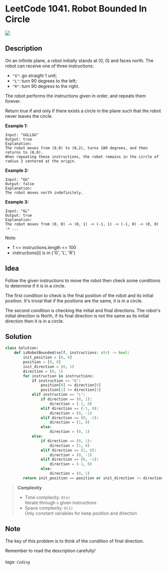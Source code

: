 # LeetCode 1041. Robot Bounded In Circle

![](https://dkmonster.github.io/assets/images/leetcode/LeetCode_Sharing.png)

## Description

On an infinite plane, a robot initially stands at (0, 0) and faces north.  The robot can receive one of three instructions:

- ``"G"``: go straight 1 unit;
- ``"L"``: turn 90 degrees to the left;
- ``"R"``: turn 90 degress to the right.

The robot performs the instructions given in order, and repeats them forever.

Return true if and only if there exists a circle in the plane such that the robot never leaves the circle.

**Example 1:**
```
Input: "GGLLGG"
Output: true
Explanation: 
The robot moves from (0,0) to (0,2), turns 180 degrees, and then returns to (0,0).
When repeating these instructions, the robot remains in the circle of radius 2 centered at the origin.
```

**Example 2:**
```
Input: "GG"
Output: false
Explanation: 
The robot moves north indefinitely.
```

**Example 3:**
```
Input: "GL"
Output: true
Explanation: 
The robot moves from (0, 0) -> (0, 1) -> (-1, 1) -> (-1, 0) -> (0, 0) -> ...
```
Note:

- 1 <= instructions.length <= 100
- instructions[i] is in {'G', 'L', 'R'}

## Idea

Follow the given instructions to move the robot then check some conditions to determine if it is in a circle.

The first condition to check is the final position of the robot and its initial position. It's trivial that if the positions are the same, it is in a circle.

The second condition is checking the initial and final directions. The robot's initial direction is North, if its final direction is not the same as its initial direction then it is in a circle.

## Solution

```python
class Solution:
    def isRobotBounded(self, instructions: str) -> bool:
        init_position = [0, 0]
        position = [0, 0]
        init_direction = (0, 1)
        direction = (0, 1)
        for instruction in instructions:
            if instruction == "G":
                position[0] += direction[0]
                position[1] += direction[1]
            elif instruction == "L":
                if direction == (0, 1):
                    direction = (-1, 0)
                elif direction == (-1, 0):
                    direction = (0, -1)
                elif direction == (0, -1):
                    direction = (1, 0)
                else:
                    direction = (0, 1)
            else:
                if direction == (0, 1):
                    direction = (1, 0)
                elif direction == (1, 0):
                    direction = (0, -1)
                elif direction == (0, -1):
                    direction = (-1, 0)
                else:
                    direction = (0, 1)
        return init_position == position or init_direction != direction
```

> **Complexity**
> - Time complexity: `O(n)`        
>   Iterate through `n` given instructions
> - Space complexity: `O(1)`    
>   Only constant variables for keep position and direction

## Note

The key of this problem is to think of the condition of final direction.

Remember to read the description carefully!

###### tags: `Coding`